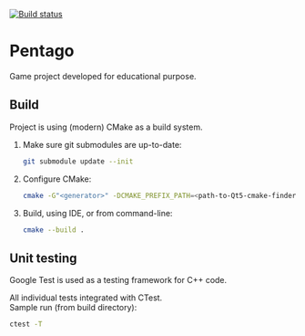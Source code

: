 [![Build status](https://ci.appveyor.com/api/projects/status/w57w7o0mqeh4auc4?svg=true)](https://ci.appveyor.com/project/sersajur/qpentago)

Pentago
=======
Game project developed for educational purpose.

## Build

Project is using (modern) CMake as a build system.

1. Make sure git submodules are up-to-date:
    ```sh
    git submodule update --init
    ```

2. Configure CMake:
    ```sh
    cmake -G"<generator>" -DCMAKE_PREFIX_PATH=<path-to-Qt5-cmake-finders> <path-to-sources>
    ```

3. Build, using IDE, or from command-line:
    ```sh
    cmake --build .
    ```

## Unit testing

Google Test is used as a testing framework for C++ code.

All individual tests integrated with CTest.
<br>Sample run (from build directory):
```sh
ctest -T
```
